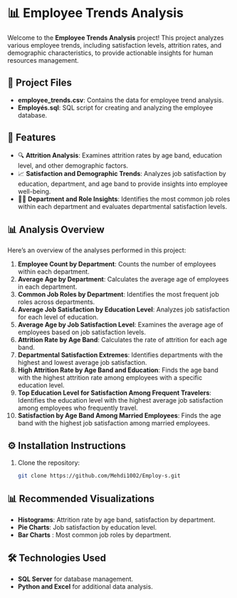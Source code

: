 # 📊 Employee Trends Analysis

Welcome to the **Employee Trends Analysis** project! This project analyzes various employee trends, including satisfaction levels, attrition rates, and demographic characteristics, to provide actionable insights for human resources management.

## 📁 Project Files

- **employee_trends.csv**: Contains the data for employee trend analysis.
- **Employés.sql**: SQL script for creating and analyzing the employee database.

## 🚀 Features

- 🔍 **Attrition Analysis**: Examines attrition rates by age band, education level, and other demographic factors.
- 📈 **Satisfaction and Demographic Trends**: Analyzes job satisfaction by education, department, and age band to provide insights into employee well-being.
- 🧑‍💼 **Department and Role Insights**: Identifies the most common job roles within each department and evaluates departmental satisfaction levels.

## 📊 Analysis Overview

Here’s an overview of the analyses performed in this project:

1. **Employee Count by Department**: Counts the number of employees within each department.
2. **Average Age by Department**: Calculates the average age of employees in each department.
3. **Common Job Roles by Department**: Identifies the most frequent job roles across departments.
4. **Average Job Satisfaction by Education Level**: Analyzes job satisfaction for each level of education.
5. **Average Age by Job Satisfaction Level**: Examines the average age of employees based on job satisfaction levels.
6. **Attrition Rate by Age Band**: Calculates the rate of attrition for each age band.
7. **Departmental Satisfaction Extremes**: Identifies departments with the highest and lowest average job satisfaction.
8. **High Attrition Rate by Age Band and Education**: Finds the age band with the highest attrition rate among employees with a specific education level.
9. **Top Education Level for Satisfaction Among Frequent Travelers**: Identifies the education level with the highest average job satisfaction among employees who frequently travel.
10. **Satisfaction by Age Band Among Married Employees**: Finds the age band with the highest job satisfaction among married employees.

## ⚙️ Installation Instructions

1. Clone the repository:
   ```bash
   git clone https://github.com/Mehdi1002/Employ-s.git

## 📊 Recommended Visualizations
- **Histograms**: Attrition rate by age band, satisfaction by department.
- **Pie Charts**: Job satisfaction by education level.
- **Bar Charts** : Most common job roles by department.

## 🛠️ Technologies Used

- **SQL Server** for database management.
- **Python and Excel** for additional data analysis.

